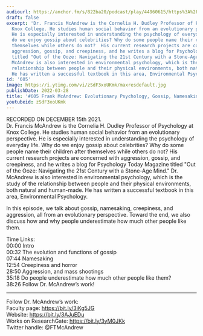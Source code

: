 ```yaml
---
audiourl: https://anchor.fm/s/822ba20/podcast/play/44960615/https%3A%2F%2Fd3ctxlq1ktw2nl.cloudfront.net%2Fstaging%2F2021-11-16%2F31dac20b-8574-eb33-a496-b7ae77374224.m4a
draft: false
excerpt: 'Dr. Francis McAndrew is the Cornelia H. Dudley Professor of Psychology at
  Knox College. He studies human social behavior from an evolutionary perspective.
  He is especially interested in understanding the psychology of everyday life. Why
  do we enjoy gossip about celebrities? Why do some people name their children after
  themselves while others do not?  His current research projects are concerned with
  aggression, gossip, and creepiness, and he writes a blog for Psychology Today Magazine
  titled "Out of the Ooze: Navigating the 21st Century with a Stone-Age Mind." Dr.
  McAndrew is also interested in environmental psychology, which is the study of the
  relationship between people and their physical environments, both natural and human-made.
  He has written a successful textbook in this area, Environmental Psychology.'
id: '605'
image: https://i.ytimg.com/vi/zSdF3xoUKmk/maxresdefault.jpg
publishDate: 2022-03-28
title: '#605 Frank McAndrew: Evolutionary Psychology, Gossip, Namesaking, and Aggression'
youtubeid: zSdF3xoUKmk
---
```

<div class="timelinks">

RECORDED ON DECEMBER 15th 2021.  
Dr. Francis McAndrew is the Cornelia H. Dudley Professor of Psychology at Knox College. He studies human social behavior from an evolutionary perspective. He is especially interested in understanding the psychology of everyday life. Why do we enjoy gossip about celebrities? Why do some people name their children after themselves while others do not?  His current research projects are concerned with aggression, gossip, and creepiness, and he writes a blog for Psychology Today Magazine titled "Out of the Ooze: Navigating the 21st Century with a Stone-Age Mind." Dr. McAndrew is also interested in environmental psychology, which is the study of the relationship between people and their physical environments, both natural and human-made. He has written a successful textbook in this area, Environmental Psychology.

In this episode, we talk about gossip, namesaking, creepiness, and aggression, all from an evolutionary perspective. Toward the end, we also discuss how and why people underestimate how much other people like them.

Time Links:  
<time>00:00</time> Intro  
<time>00:32</time> The evolution and functions of gossip  
<time>07:44</time> Namesaking  
<time>12:54</time> Creepiness and horror  
<time>28:50</time> Aggression, and mass shootings  
<time>35:18</time> Do people underestimate how much other people like them?  
<time>38:26</time> Follow Dr. McAndrew’s work!

---

Follow Dr. McAndrew’s work:  
Faculty page: https://bit.ly/3iKg5JG  
Website: https://bit.ly/3AJuEDu  
Works on ResearchGate: https://bit.ly/3yM0JKk  
Twitter handle: @FTMcAndrew
</div>

